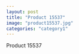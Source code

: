 ```yaml
---
layout: post
title: "Product 15537"
image: "product15537.jpg"
categories: "category1"
---
```

Product 15537
